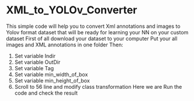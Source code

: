 # XML_to_YOLOv_Converter
This simple code will help you to convert Xml annotations and images to Yolov format dataset that will be ready for learning your NN on your custom dataset
First of all download your dataset to your computer
Put your all images and XML annotations in one folder
Then:
1) Set variable Indir
2) Set variable OutDir
3) Set variable Tag
4) Set variable min_width_of_box
5) Set variable min_height_of_box
6) Scroll to 56 line and modify class transformation
Here we are
Run the code and check the result
